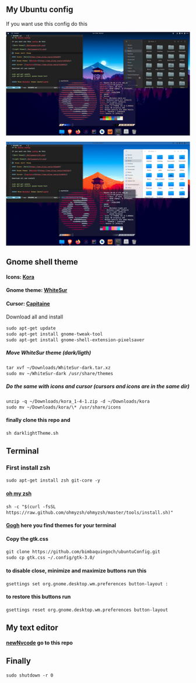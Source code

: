 ## My Ubuntu config

If you want use this config do this

![Dark theme](./Wallpapaers/dt.png)

![Light theme](./Wallpapaers/lt.png)

## Gnome shell theme

#### Icons: [Kora](https://www.pling.com/p/1256209)

#### Gnome theme: [WhiteSur](https://www.pling.com/p/1403328/)

#### Cursor: [Capitaine](https://www.pling.com/p/1148692/)

Download all and install

```
sudo apt-get update
sudo apt-get install gnome-tweak-tool
sudo apt-get install gnome-shell-extension-pixelsaver
```

##### Move WhiteSur theme (dark/ligth)

```
tar xvf ~/Downloads/WhiteSur-dark.tar.xz
sudo mv ~/WhiteSur-dark /usr/share/themes
```

##### Do the same with icons and cursor (cursors and icons are in the same dir)

```
unzip -q ~/Downloads/kora_1-4-1.zip -d ~/Downloads/kora
sudo mv ~/Downloads/kora/\* /usr/share/icons
```

#### finally clone this repo and

```
sh darklightTheme.sh
```

## Terminal

### First install zsh

```
sudo apt-get install zsh git-core -y
```

#### [oh my zsh](https://ohmyz.sh/)

```
sh -c "$(curl -fsSL https://raw.github.com/ohmyzsh/ohmyzsh/master/tools/install.sh)"
```

#### [Gogh](https://mayccoll.github.io/Gogh/) here you find themes for your terminal

#### Copy the gtk.css

```
git clone https://github.com/bimbaquingoch/ubuntuConfig.git
sudo cp gtk.css ~/.config/gtk-3.0/
```

#### to disable close, minimize and maximize buttons run this

```
gsettings set org.gnome.desktop.wm.preferences button-layout :
```

#### to restore this buttons run

```
gsettings reset org.gnome.desktop.wm.preferences button-layout
```

## My text editor

#### [newNvcode](https://github.com/bimbaquingoch/newNvcode.git) go to this repo

## Finally

```
sudo shutdown -r 0
```
